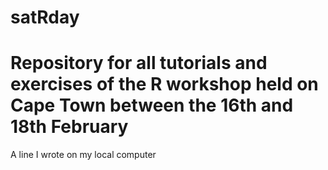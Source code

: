 # satRday

# Repository for all tutorials and exercises of the R workshop held on Cape Town between the 16th and 18th February
A line I wrote on my local computer
